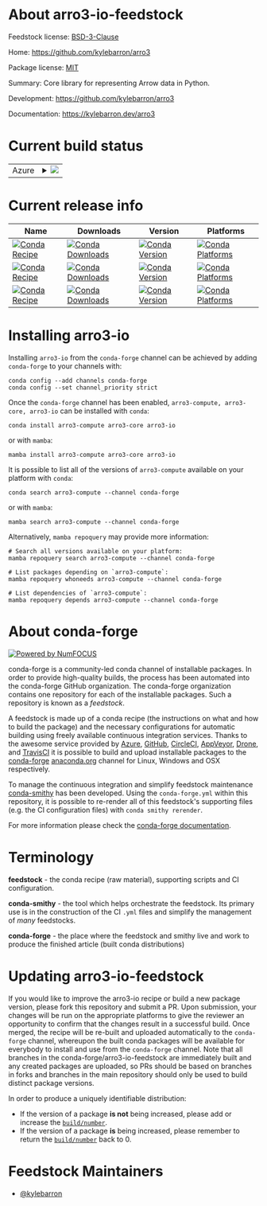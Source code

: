 About arro3-io-feedstock
========================

Feedstock license: [BSD-3-Clause](https://github.com/conda-forge/arro3-core-feedstock/blob/main/LICENSE.txt)

Home: https://github.com/kylebarron/arro3

Package license: [MIT](https://github.com/kylebarron/arro3/blob/main/LICENSE_MIT)

Summary: Core library for representing Arrow data in Python.

Development: https://github.com/kylebarron/arro3

Documentation: https://kylebarron.dev/arro3

Current build status
====================


<table>
    
  <tr>
    <td>Azure</td>
    <td>
      <details>
        <summary>
          <a href="https://dev.azure.com/conda-forge/feedstock-builds/_build/latest?definitionId=23136&branchName=main">
            <img src="https://dev.azure.com/conda-forge/feedstock-builds/_apis/build/status/arro3-core-feedstock?branchName=main">
          </a>
        </summary>
        <table>
          <thead><tr><th>Variant</th><th>Status</th></tr></thead>
          <tbody><tr>
              <td>linux_64_arro3_modulearro3-computepython3.10.____cpython</td>
              <td>
                <a href="https://dev.azure.com/conda-forge/feedstock-builds/_build/latest?definitionId=23136&branchName=main">
                  <img src="https://dev.azure.com/conda-forge/feedstock-builds/_apis/build/status/arro3-core-feedstock?branchName=main&jobName=linux&configuration=linux%20linux_64_arro3_modulearro3-computepython3.10.____cpython" alt="variant">
                </a>
              </td>
            </tr><tr>
              <td>linux_64_arro3_modulearro3-computepython3.11.____cpython</td>
              <td>
                <a href="https://dev.azure.com/conda-forge/feedstock-builds/_build/latest?definitionId=23136&branchName=main">
                  <img src="https://dev.azure.com/conda-forge/feedstock-builds/_apis/build/status/arro3-core-feedstock?branchName=main&jobName=linux&configuration=linux%20linux_64_arro3_modulearro3-computepython3.11.____cpython" alt="variant">
                </a>
              </td>
            </tr><tr>
              <td>linux_64_arro3_modulearro3-computepython3.12.____cpython</td>
              <td>
                <a href="https://dev.azure.com/conda-forge/feedstock-builds/_build/latest?definitionId=23136&branchName=main">
                  <img src="https://dev.azure.com/conda-forge/feedstock-builds/_apis/build/status/arro3-core-feedstock?branchName=main&jobName=linux&configuration=linux%20linux_64_arro3_modulearro3-computepython3.12.____cpython" alt="variant">
                </a>
              </td>
            </tr><tr>
              <td>linux_64_arro3_modulearro3-computepython3.9.____cpython</td>
              <td>
                <a href="https://dev.azure.com/conda-forge/feedstock-builds/_build/latest?definitionId=23136&branchName=main">
                  <img src="https://dev.azure.com/conda-forge/feedstock-builds/_apis/build/status/arro3-core-feedstock?branchName=main&jobName=linux&configuration=linux%20linux_64_arro3_modulearro3-computepython3.9.____cpython" alt="variant">
                </a>
              </td>
            </tr><tr>
              <td>linux_64_arro3_modulearro3-corepython3.10.____cpython</td>
              <td>
                <a href="https://dev.azure.com/conda-forge/feedstock-builds/_build/latest?definitionId=23136&branchName=main">
                  <img src="https://dev.azure.com/conda-forge/feedstock-builds/_apis/build/status/arro3-core-feedstock?branchName=main&jobName=linux&configuration=linux%20linux_64_arro3_modulearro3-corepython3.10.____cpython" alt="variant">
                </a>
              </td>
            </tr><tr>
              <td>linux_64_arro3_modulearro3-corepython3.11.____cpython</td>
              <td>
                <a href="https://dev.azure.com/conda-forge/feedstock-builds/_build/latest?definitionId=23136&branchName=main">
                  <img src="https://dev.azure.com/conda-forge/feedstock-builds/_apis/build/status/arro3-core-feedstock?branchName=main&jobName=linux&configuration=linux%20linux_64_arro3_modulearro3-corepython3.11.____cpython" alt="variant">
                </a>
              </td>
            </tr><tr>
              <td>linux_64_arro3_modulearro3-corepython3.12.____cpython</td>
              <td>
                <a href="https://dev.azure.com/conda-forge/feedstock-builds/_build/latest?definitionId=23136&branchName=main">
                  <img src="https://dev.azure.com/conda-forge/feedstock-builds/_apis/build/status/arro3-core-feedstock?branchName=main&jobName=linux&configuration=linux%20linux_64_arro3_modulearro3-corepython3.12.____cpython" alt="variant">
                </a>
              </td>
            </tr><tr>
              <td>linux_64_arro3_modulearro3-corepython3.9.____cpython</td>
              <td>
                <a href="https://dev.azure.com/conda-forge/feedstock-builds/_build/latest?definitionId=23136&branchName=main">
                  <img src="https://dev.azure.com/conda-forge/feedstock-builds/_apis/build/status/arro3-core-feedstock?branchName=main&jobName=linux&configuration=linux%20linux_64_arro3_modulearro3-corepython3.9.____cpython" alt="variant">
                </a>
              </td>
            </tr><tr>
              <td>linux_64_arro3_modulearro3-iopython3.10.____cpython</td>
              <td>
                <a href="https://dev.azure.com/conda-forge/feedstock-builds/_build/latest?definitionId=23136&branchName=main">
                  <img src="https://dev.azure.com/conda-forge/feedstock-builds/_apis/build/status/arro3-core-feedstock?branchName=main&jobName=linux&configuration=linux%20linux_64_arro3_modulearro3-iopython3.10.____cpython" alt="variant">
                </a>
              </td>
            </tr><tr>
              <td>linux_64_arro3_modulearro3-iopython3.11.____cpython</td>
              <td>
                <a href="https://dev.azure.com/conda-forge/feedstock-builds/_build/latest?definitionId=23136&branchName=main">
                  <img src="https://dev.azure.com/conda-forge/feedstock-builds/_apis/build/status/arro3-core-feedstock?branchName=main&jobName=linux&configuration=linux%20linux_64_arro3_modulearro3-iopython3.11.____cpython" alt="variant">
                </a>
              </td>
            </tr><tr>
              <td>linux_64_arro3_modulearro3-iopython3.12.____cpython</td>
              <td>
                <a href="https://dev.azure.com/conda-forge/feedstock-builds/_build/latest?definitionId=23136&branchName=main">
                  <img src="https://dev.azure.com/conda-forge/feedstock-builds/_apis/build/status/arro3-core-feedstock?branchName=main&jobName=linux&configuration=linux%20linux_64_arro3_modulearro3-iopython3.12.____cpython" alt="variant">
                </a>
              </td>
            </tr><tr>
              <td>linux_64_arro3_modulearro3-iopython3.9.____cpython</td>
              <td>
                <a href="https://dev.azure.com/conda-forge/feedstock-builds/_build/latest?definitionId=23136&branchName=main">
                  <img src="https://dev.azure.com/conda-forge/feedstock-builds/_apis/build/status/arro3-core-feedstock?branchName=main&jobName=linux&configuration=linux%20linux_64_arro3_modulearro3-iopython3.9.____cpython" alt="variant">
                </a>
              </td>
            </tr><tr>
              <td>osx_64_arro3_modulearro3-computepython3.10.____cpython</td>
              <td>
                <a href="https://dev.azure.com/conda-forge/feedstock-builds/_build/latest?definitionId=23136&branchName=main">
                  <img src="https://dev.azure.com/conda-forge/feedstock-builds/_apis/build/status/arro3-core-feedstock?branchName=main&jobName=osx&configuration=osx%20osx_64_arro3_modulearro3-computepython3.10.____cpython" alt="variant">
                </a>
              </td>
            </tr><tr>
              <td>osx_64_arro3_modulearro3-computepython3.11.____cpython</td>
              <td>
                <a href="https://dev.azure.com/conda-forge/feedstock-builds/_build/latest?definitionId=23136&branchName=main">
                  <img src="https://dev.azure.com/conda-forge/feedstock-builds/_apis/build/status/arro3-core-feedstock?branchName=main&jobName=osx&configuration=osx%20osx_64_arro3_modulearro3-computepython3.11.____cpython" alt="variant">
                </a>
              </td>
            </tr><tr>
              <td>osx_64_arro3_modulearro3-computepython3.12.____cpython</td>
              <td>
                <a href="https://dev.azure.com/conda-forge/feedstock-builds/_build/latest?definitionId=23136&branchName=main">
                  <img src="https://dev.azure.com/conda-forge/feedstock-builds/_apis/build/status/arro3-core-feedstock?branchName=main&jobName=osx&configuration=osx%20osx_64_arro3_modulearro3-computepython3.12.____cpython" alt="variant">
                </a>
              </td>
            </tr><tr>
              <td>osx_64_arro3_modulearro3-computepython3.9.____cpython</td>
              <td>
                <a href="https://dev.azure.com/conda-forge/feedstock-builds/_build/latest?definitionId=23136&branchName=main">
                  <img src="https://dev.azure.com/conda-forge/feedstock-builds/_apis/build/status/arro3-core-feedstock?branchName=main&jobName=osx&configuration=osx%20osx_64_arro3_modulearro3-computepython3.9.____cpython" alt="variant">
                </a>
              </td>
            </tr><tr>
              <td>osx_64_arro3_modulearro3-corepython3.10.____cpython</td>
              <td>
                <a href="https://dev.azure.com/conda-forge/feedstock-builds/_build/latest?definitionId=23136&branchName=main">
                  <img src="https://dev.azure.com/conda-forge/feedstock-builds/_apis/build/status/arro3-core-feedstock?branchName=main&jobName=osx&configuration=osx%20osx_64_arro3_modulearro3-corepython3.10.____cpython" alt="variant">
                </a>
              </td>
            </tr><tr>
              <td>osx_64_arro3_modulearro3-corepython3.11.____cpython</td>
              <td>
                <a href="https://dev.azure.com/conda-forge/feedstock-builds/_build/latest?definitionId=23136&branchName=main">
                  <img src="https://dev.azure.com/conda-forge/feedstock-builds/_apis/build/status/arro3-core-feedstock?branchName=main&jobName=osx&configuration=osx%20osx_64_arro3_modulearro3-corepython3.11.____cpython" alt="variant">
                </a>
              </td>
            </tr><tr>
              <td>osx_64_arro3_modulearro3-corepython3.12.____cpython</td>
              <td>
                <a href="https://dev.azure.com/conda-forge/feedstock-builds/_build/latest?definitionId=23136&branchName=main">
                  <img src="https://dev.azure.com/conda-forge/feedstock-builds/_apis/build/status/arro3-core-feedstock?branchName=main&jobName=osx&configuration=osx%20osx_64_arro3_modulearro3-corepython3.12.____cpython" alt="variant">
                </a>
              </td>
            </tr><tr>
              <td>osx_64_arro3_modulearro3-corepython3.9.____cpython</td>
              <td>
                <a href="https://dev.azure.com/conda-forge/feedstock-builds/_build/latest?definitionId=23136&branchName=main">
                  <img src="https://dev.azure.com/conda-forge/feedstock-builds/_apis/build/status/arro3-core-feedstock?branchName=main&jobName=osx&configuration=osx%20osx_64_arro3_modulearro3-corepython3.9.____cpython" alt="variant">
                </a>
              </td>
            </tr><tr>
              <td>osx_64_arro3_modulearro3-iopython3.10.____cpython</td>
              <td>
                <a href="https://dev.azure.com/conda-forge/feedstock-builds/_build/latest?definitionId=23136&branchName=main">
                  <img src="https://dev.azure.com/conda-forge/feedstock-builds/_apis/build/status/arro3-core-feedstock?branchName=main&jobName=osx&configuration=osx%20osx_64_arro3_modulearro3-iopython3.10.____cpython" alt="variant">
                </a>
              </td>
            </tr><tr>
              <td>osx_64_arro3_modulearro3-iopython3.11.____cpython</td>
              <td>
                <a href="https://dev.azure.com/conda-forge/feedstock-builds/_build/latest?definitionId=23136&branchName=main">
                  <img src="https://dev.azure.com/conda-forge/feedstock-builds/_apis/build/status/arro3-core-feedstock?branchName=main&jobName=osx&configuration=osx%20osx_64_arro3_modulearro3-iopython3.11.____cpython" alt="variant">
                </a>
              </td>
            </tr><tr>
              <td>osx_64_arro3_modulearro3-iopython3.12.____cpython</td>
              <td>
                <a href="https://dev.azure.com/conda-forge/feedstock-builds/_build/latest?definitionId=23136&branchName=main">
                  <img src="https://dev.azure.com/conda-forge/feedstock-builds/_apis/build/status/arro3-core-feedstock?branchName=main&jobName=osx&configuration=osx%20osx_64_arro3_modulearro3-iopython3.12.____cpython" alt="variant">
                </a>
              </td>
            </tr><tr>
              <td>osx_64_arro3_modulearro3-iopython3.9.____cpython</td>
              <td>
                <a href="https://dev.azure.com/conda-forge/feedstock-builds/_build/latest?definitionId=23136&branchName=main">
                  <img src="https://dev.azure.com/conda-forge/feedstock-builds/_apis/build/status/arro3-core-feedstock?branchName=main&jobName=osx&configuration=osx%20osx_64_arro3_modulearro3-iopython3.9.____cpython" alt="variant">
                </a>
              </td>
            </tr><tr>
              <td>win_64_arro3_modulearro3-computepython3.10.____cpython</td>
              <td>
                <a href="https://dev.azure.com/conda-forge/feedstock-builds/_build/latest?definitionId=23136&branchName=main">
                  <img src="https://dev.azure.com/conda-forge/feedstock-builds/_apis/build/status/arro3-core-feedstock?branchName=main&jobName=win&configuration=win%20win_64_arro3_modulearro3-computepython3.10.____cpython" alt="variant">
                </a>
              </td>
            </tr><tr>
              <td>win_64_arro3_modulearro3-computepython3.11.____cpython</td>
              <td>
                <a href="https://dev.azure.com/conda-forge/feedstock-builds/_build/latest?definitionId=23136&branchName=main">
                  <img src="https://dev.azure.com/conda-forge/feedstock-builds/_apis/build/status/arro3-core-feedstock?branchName=main&jobName=win&configuration=win%20win_64_arro3_modulearro3-computepython3.11.____cpython" alt="variant">
                </a>
              </td>
            </tr><tr>
              <td>win_64_arro3_modulearro3-computepython3.12.____cpython</td>
              <td>
                <a href="https://dev.azure.com/conda-forge/feedstock-builds/_build/latest?definitionId=23136&branchName=main">
                  <img src="https://dev.azure.com/conda-forge/feedstock-builds/_apis/build/status/arro3-core-feedstock?branchName=main&jobName=win&configuration=win%20win_64_arro3_modulearro3-computepython3.12.____cpython" alt="variant">
                </a>
              </td>
            </tr><tr>
              <td>win_64_arro3_modulearro3-computepython3.9.____cpython</td>
              <td>
                <a href="https://dev.azure.com/conda-forge/feedstock-builds/_build/latest?definitionId=23136&branchName=main">
                  <img src="https://dev.azure.com/conda-forge/feedstock-builds/_apis/build/status/arro3-core-feedstock?branchName=main&jobName=win&configuration=win%20win_64_arro3_modulearro3-computepython3.9.____cpython" alt="variant">
                </a>
              </td>
            </tr><tr>
              <td>win_64_arro3_modulearro3-corepython3.10.____cpython</td>
              <td>
                <a href="https://dev.azure.com/conda-forge/feedstock-builds/_build/latest?definitionId=23136&branchName=main">
                  <img src="https://dev.azure.com/conda-forge/feedstock-builds/_apis/build/status/arro3-core-feedstock?branchName=main&jobName=win&configuration=win%20win_64_arro3_modulearro3-corepython3.10.____cpython" alt="variant">
                </a>
              </td>
            </tr><tr>
              <td>win_64_arro3_modulearro3-corepython3.11.____cpython</td>
              <td>
                <a href="https://dev.azure.com/conda-forge/feedstock-builds/_build/latest?definitionId=23136&branchName=main">
                  <img src="https://dev.azure.com/conda-forge/feedstock-builds/_apis/build/status/arro3-core-feedstock?branchName=main&jobName=win&configuration=win%20win_64_arro3_modulearro3-corepython3.11.____cpython" alt="variant">
                </a>
              </td>
            </tr><tr>
              <td>win_64_arro3_modulearro3-corepython3.12.____cpython</td>
              <td>
                <a href="https://dev.azure.com/conda-forge/feedstock-builds/_build/latest?definitionId=23136&branchName=main">
                  <img src="https://dev.azure.com/conda-forge/feedstock-builds/_apis/build/status/arro3-core-feedstock?branchName=main&jobName=win&configuration=win%20win_64_arro3_modulearro3-corepython3.12.____cpython" alt="variant">
                </a>
              </td>
            </tr><tr>
              <td>win_64_arro3_modulearro3-corepython3.9.____cpython</td>
              <td>
                <a href="https://dev.azure.com/conda-forge/feedstock-builds/_build/latest?definitionId=23136&branchName=main">
                  <img src="https://dev.azure.com/conda-forge/feedstock-builds/_apis/build/status/arro3-core-feedstock?branchName=main&jobName=win&configuration=win%20win_64_arro3_modulearro3-corepython3.9.____cpython" alt="variant">
                </a>
              </td>
            </tr><tr>
              <td>win_64_arro3_modulearro3-iopython3.10.____cpython</td>
              <td>
                <a href="https://dev.azure.com/conda-forge/feedstock-builds/_build/latest?definitionId=23136&branchName=main">
                  <img src="https://dev.azure.com/conda-forge/feedstock-builds/_apis/build/status/arro3-core-feedstock?branchName=main&jobName=win&configuration=win%20win_64_arro3_modulearro3-iopython3.10.____cpython" alt="variant">
                </a>
              </td>
            </tr><tr>
              <td>win_64_arro3_modulearro3-iopython3.11.____cpython</td>
              <td>
                <a href="https://dev.azure.com/conda-forge/feedstock-builds/_build/latest?definitionId=23136&branchName=main">
                  <img src="https://dev.azure.com/conda-forge/feedstock-builds/_apis/build/status/arro3-core-feedstock?branchName=main&jobName=win&configuration=win%20win_64_arro3_modulearro3-iopython3.11.____cpython" alt="variant">
                </a>
              </td>
            </tr><tr>
              <td>win_64_arro3_modulearro3-iopython3.12.____cpython</td>
              <td>
                <a href="https://dev.azure.com/conda-forge/feedstock-builds/_build/latest?definitionId=23136&branchName=main">
                  <img src="https://dev.azure.com/conda-forge/feedstock-builds/_apis/build/status/arro3-core-feedstock?branchName=main&jobName=win&configuration=win%20win_64_arro3_modulearro3-iopython3.12.____cpython" alt="variant">
                </a>
              </td>
            </tr><tr>
              <td>win_64_arro3_modulearro3-iopython3.9.____cpython</td>
              <td>
                <a href="https://dev.azure.com/conda-forge/feedstock-builds/_build/latest?definitionId=23136&branchName=main">
                  <img src="https://dev.azure.com/conda-forge/feedstock-builds/_apis/build/status/arro3-core-feedstock?branchName=main&jobName=win&configuration=win%20win_64_arro3_modulearro3-iopython3.9.____cpython" alt="variant">
                </a>
              </td>
            </tr>
          </tbody>
        </table>
      </details>
    </td>
  </tr>
</table>

Current release info
====================

| Name | Downloads | Version | Platforms |
| --- | --- | --- | --- |
| [![Conda Recipe](https://img.shields.io/badge/recipe-arro3--compute-green.svg)](https://anaconda.org/conda-forge/arro3-compute) | [![Conda Downloads](https://img.shields.io/conda/dn/conda-forge/arro3-compute.svg)](https://anaconda.org/conda-forge/arro3-compute) | [![Conda Version](https://img.shields.io/conda/vn/conda-forge/arro3-compute.svg)](https://anaconda.org/conda-forge/arro3-compute) | [![Conda Platforms](https://img.shields.io/conda/pn/conda-forge/arro3-compute.svg)](https://anaconda.org/conda-forge/arro3-compute) |
| [![Conda Recipe](https://img.shields.io/badge/recipe-arro3--core-green.svg)](https://anaconda.org/conda-forge/arro3-core) | [![Conda Downloads](https://img.shields.io/conda/dn/conda-forge/arro3-core.svg)](https://anaconda.org/conda-forge/arro3-core) | [![Conda Version](https://img.shields.io/conda/vn/conda-forge/arro3-core.svg)](https://anaconda.org/conda-forge/arro3-core) | [![Conda Platforms](https://img.shields.io/conda/pn/conda-forge/arro3-core.svg)](https://anaconda.org/conda-forge/arro3-core) |
| [![Conda Recipe](https://img.shields.io/badge/recipe-arro3--io-green.svg)](https://anaconda.org/conda-forge/arro3-io) | [![Conda Downloads](https://img.shields.io/conda/dn/conda-forge/arro3-io.svg)](https://anaconda.org/conda-forge/arro3-io) | [![Conda Version](https://img.shields.io/conda/vn/conda-forge/arro3-io.svg)](https://anaconda.org/conda-forge/arro3-io) | [![Conda Platforms](https://img.shields.io/conda/pn/conda-forge/arro3-io.svg)](https://anaconda.org/conda-forge/arro3-io) |

Installing arro3-io
===================

Installing `arro3-io` from the `conda-forge` channel can be achieved by adding `conda-forge` to your channels with:

```
conda config --add channels conda-forge
conda config --set channel_priority strict
```

Once the `conda-forge` channel has been enabled, `arro3-compute, arro3-core, arro3-io` can be installed with `conda`:

```
conda install arro3-compute arro3-core arro3-io
```

or with `mamba`:

```
mamba install arro3-compute arro3-core arro3-io
```

It is possible to list all of the versions of `arro3-compute` available on your platform with `conda`:

```
conda search arro3-compute --channel conda-forge
```

or with `mamba`:

```
mamba search arro3-compute --channel conda-forge
```

Alternatively, `mamba repoquery` may provide more information:

```
# Search all versions available on your platform:
mamba repoquery search arro3-compute --channel conda-forge

# List packages depending on `arro3-compute`:
mamba repoquery whoneeds arro3-compute --channel conda-forge

# List dependencies of `arro3-compute`:
mamba repoquery depends arro3-compute --channel conda-forge
```


About conda-forge
=================

[![Powered by
NumFOCUS](https://img.shields.io/badge/powered%20by-NumFOCUS-orange.svg?style=flat&colorA=E1523D&colorB=007D8A)](https://numfocus.org)

conda-forge is a community-led conda channel of installable packages.
In order to provide high-quality builds, the process has been automated into the
conda-forge GitHub organization. The conda-forge organization contains one repository
for each of the installable packages. Such a repository is known as a *feedstock*.

A feedstock is made up of a conda recipe (the instructions on what and how to build
the package) and the necessary configurations for automatic building using freely
available continuous integration services. Thanks to the awesome service provided by
[Azure](https://azure.microsoft.com/en-us/services/devops/), [GitHub](https://github.com/),
[CircleCI](https://circleci.com/), [AppVeyor](https://www.appveyor.com/),
[Drone](https://cloud.drone.io/welcome), and [TravisCI](https://travis-ci.com/)
it is possible to build and upload installable packages to the
[conda-forge](https://anaconda.org/conda-forge) [anaconda.org](https://anaconda.org/)
channel for Linux, Windows and OSX respectively.

To manage the continuous integration and simplify feedstock maintenance
[conda-smithy](https://github.com/conda-forge/conda-smithy) has been developed.
Using the ``conda-forge.yml`` within this repository, it is possible to re-render all of
this feedstock's supporting files (e.g. the CI configuration files) with ``conda smithy rerender``.

For more information please check the [conda-forge documentation](https://conda-forge.org/docs/).

Terminology
===========

**feedstock** - the conda recipe (raw material), supporting scripts and CI configuration.

**conda-smithy** - the tool which helps orchestrate the feedstock.
                   Its primary use is in the construction of the CI ``.yml`` files
                   and simplify the management of *many* feedstocks.

**conda-forge** - the place where the feedstock and smithy live and work to
                  produce the finished article (built conda distributions)


Updating arro3-io-feedstock
===========================

If you would like to improve the arro3-io recipe or build a new
package version, please fork this repository and submit a PR. Upon submission,
your changes will be run on the appropriate platforms to give the reviewer an
opportunity to confirm that the changes result in a successful build. Once
merged, the recipe will be re-built and uploaded automatically to the
`conda-forge` channel, whereupon the built conda packages will be available for
everybody to install and use from the `conda-forge` channel.
Note that all branches in the conda-forge/arro3-io-feedstock are
immediately built and any created packages are uploaded, so PRs should be based
on branches in forks and branches in the main repository should only be used to
build distinct package versions.

In order to produce a uniquely identifiable distribution:
 * If the version of a package **is not** being increased, please add or increase
   the [``build/number``](https://docs.conda.io/projects/conda-build/en/latest/resources/define-metadata.html#build-number-and-string).
 * If the version of a package **is** being increased, please remember to return
   the [``build/number``](https://docs.conda.io/projects/conda-build/en/latest/resources/define-metadata.html#build-number-and-string)
   back to 0.

Feedstock Maintainers
=====================

* [@kylebarron](https://github.com/kylebarron/)

